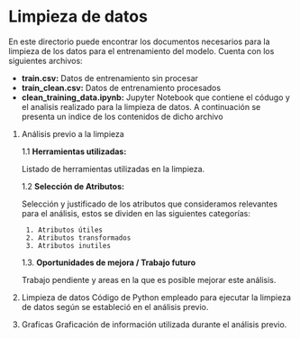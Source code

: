 # Limpieza de datos
En este directorio puede encontrar los documentos necesarios para la limpieza de los datos para el entrenamiento del modelo. Cuenta con los siguientes archivos:
* **train.csv:** Datos de entrenamiento sin procesar
* **train_clean.csv:** Datos de entrenamiento procesados
* **clean_training_data.ipynb:** Jupyter Notebook que contiene el códugo y el analisis realizado para la limpieza de datos. A continuación se presenta un indice de los contenidos de dicho archivo

1. Análisis previo a la limpieza

    1.1 **Herramientas utilizadas:**

    Listado de herramientas utilizadas en la limpieza.
    
    1.2 **Selección de Atributos:**

    Selección y justificado de los atributos que consideramos relevantes para el análisis, estos se dividen en las siguientes categorías:

        1. Atributos útiles
        2. Atributos transformados
        3. Atributos inutiles
    
    1.3. **Oportunidades de mejora / Trabajo futuro**

    Trabajo pendiente y areas en la que es posible mejorar este análisis.

2. Limpieza de datos
Código de Python empleado para ejecutar la limpieza de datos según se estableció en el análisis previo.

3. Graficas
Graficación de información utilizada durante el análisis previo.
